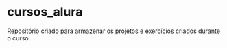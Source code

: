 # cursos_alura
<p>Repositório criado para armazenar os projetos e exercícios criados durante o curso.</p>

```
 
```
